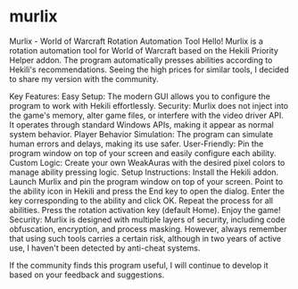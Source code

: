 # murlix
Murlix - World of Warcraft Rotation Automation Tool
Hello! Murlix is a rotation automation tool for World of Warcraft based on the Hekili Priority Helper addon. The program automatically presses abilities according to Hekili's recommendations. Seeing the high prices for similar tools, I decided to share my version with the community.

Key Features:
Easy Setup: The modern GUI allows you to configure the program to work with Hekili effortlessly.
Security: Murlix does not inject into the game's memory, alter game files, or interfere with the video driver API. It operates through standard Windows APIs, making it appear as normal system behavior.
Player Behavior Simulation: The program can simulate human errors and delays, making its use safer.
User-Friendly: Pin the program window on top of your screen and easily configure each ability.
Custom Logic: Create your own WeakAuras with the desired pixel colors to manage ability pressing logic.
Setup Instructions:
Install the Hekili addon.
Launch Murlix and pin the program window on top of your screen.
Point to the ability icon in Hekili and press the End key to open the dialog.
Enter the key corresponding to the ability and click OK.
Repeat the process for all abilities.
Press the rotation activation key (default Home).
Enjoy the game!
Security:
Murlix is designed with multiple layers of security, including code obfuscation, encryption, and process masking. However, always remember that using such tools carries a certain risk, although in two years of active use, I haven't been detected by anti-cheat systems.

If the community finds this program useful, I will continue to develop it based on your feedback and suggestions.
